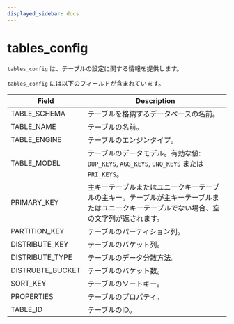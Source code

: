 ```yaml
---
displayed_sidebar: docs
---
```


# tables_config

`tables_config` は、テーブルの設定に関する情報を提供します。

`tables_config` には以下のフィールドが含まれています。

| **Field**        | **Description**                                              |
| ---------------- | ------------------------------------------------------------ |
| TABLE_SCHEMA     | テーブルを格納するデータベースの名前。                        |
| TABLE_NAME       | テーブルの名前。                                              |
| TABLE_ENGINE     | テーブルのエンジンタイプ。                                    |
| TABLE_MODEL      | テーブルのデータモデル。有効な値: `DUP_KEYS`, `AGG_KEYS`, `UNQ_KEYS` または `PRI_KEYS`。 |
| PRIMARY_KEY      | 主キーテーブルまたはユニークキーテーブルの主キー。テーブルが主キーテーブルまたはユニークキーテーブルでない場合、空の文字列が返されます。 |
| PARTITION_KEY    | テーブルのパーティション列。                                  |
| DISTRIBUTE_KEY   | テーブルのバケット列。                                        |
| DISTRIBUTE_TYPE  | テーブルのデータ分散方法。                                    |
| DISTRUBTE_BUCKET | テーブルのバケット数。                                        |
| SORT_KEY         | テーブルのソートキー。                                        |
| PROPERTIES       | テーブルのプロパティ。                                        |
| TABLE_ID         | テーブルのID。                                                |